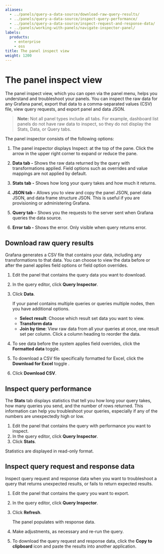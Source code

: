 ```yaml
---
aliases:
  - ../panels/query-a-data-source/download-raw-query-results/
  - ../panels/query-a-data-source/inspect-query-performance/
  - ../panels/query-a-data-source/inspect-request-and-response-data/
  - ../panels/working-with-panels/navigate-inspector-panel/
labels:
  products:
    - enterprise
    - oss
title: The panel inspect view
weight: 1200
---
```


# The panel inspect view

The panel inspect view, which you can open via the panel menu, helps you understand and troubleshoot your panels. You can inspect the raw data for any Grafana panel, export that data to a comma-separated values (CSV) file, view query requests, and export panel and data JSON.

> **Note:** Not all panel types include all tabs. For example, dashboard list panels do not have raw data to inspect, so they do not display the Stats, Data, or Query tabs.

The panel inspector consists of the following options:

1. The panel inspector displays Inspect: <NameOfPanelBeingInspected> at the top of the pane. Click the arrow in the upper right corner to expand or reduce the pane.

2. **Data tab -** Shows the raw data returned by the query with transformations applied. Field options such as overrides and value mappings are not applied by default.

3. **Stats tab -** Shows how long your query takes and how much it returns.

4. **JSON tab -** Allows you to view and copy the panel JSON, panel data JSON, and data frame structure JSON. This is useful if you are provisioning or administering Grafana.

5. **Query tab -** Shows you the requests to the server sent when Grafana queries the data source.

6. **Error tab -** Shows the error. Only visible when query returns error.

## Download raw query results

Grafana generates a CSV file that contains your data, including any transformations to that data. You can choose to view the data before or after the panel applies field options or field option overrides.

1. Edit the panel that contains the query data you want to download.
1. In the query editor, click **Query Inspector**.
1. Click **Data**.

   If your panel contains multiple queries or queries multiple nodes, then you have additional options.

   - **Select result**: Choose which result set data you want to view.
   - **Transform data**
   - **Join by time**: View raw data from all your queries at once, one result set per column. Click a column heading to reorder the data.

1. To see data before the system applies field overrides, click the **Formatted data** toggle.
1. To download a CSV file specifically formatted for Excel, click the **Download for Excel** toggle .
1. Click **Download CSV**.

## Inspect query performance

The **Stats** tab displays statistics that tell you how long your query takes, how many queries you send, and the number of rows returned. This information can help you troubleshoot your queries, especially if any of the numbers are unexpectedly high or low.

1. Edit the panel that contains the query with performance you want to inspect.
1. In the query editor, click **Query Inspector**.
1. Click **Stats**.

Statistics are displayed in read-only format.

## Inspect query request and response data

Inspect query request and response data when you want to troubleshoot a query that returns unexpected results, or fails to return expected results.

1. Edit the panel that contains the query you want to export.
1. In the query editor, click **Query Inspector**.
1. Click **Refresh**.

   The panel populates with response data.

1. Make adjustments, as necessary and re-run the query.
1. To download the query request and response data, click the **Copy to clipboard** icon and paste the results into another application.
